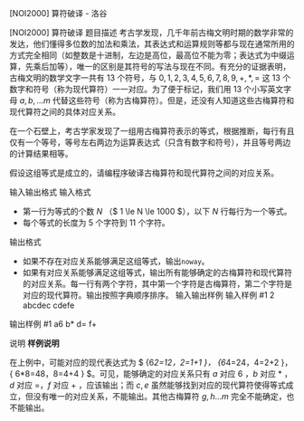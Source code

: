 



[NOI2000] 算符破译 - 洛谷














[NOI2000] 算符破译
题目描述
考古学发现，几千年前古梅文明时期的数学非常的发达，他们懂得多位数的加法和乘法，其表达式和运算规则等都与现在通常所用的方式完全相同（如整数是十进制，左边是高位，最高位不能为零；表达式为中缀运算，先乘后加等），唯一的区别是其符号的写法与现在不同。有充分的证据表明，古梅文明的数学文字一共有 $13$ 个符号，与 
 $0,1,2,3,4,5,6,7,8,9,+,*,=$ 这 $13$ 个数字和符号（称为现代算符）一一对应。为了便于标记，我们用 $13$ 个小写英文字母 $a,b,…m$ 代替这些符号（称为古梅算符）。但是，还没有人知道这些古梅算符和现代算符之间的具体对应关系。

在一个石壁上，考古学家发现了一组用古梅算符表示的等式，根据推断，每行有且仅有一个等号，等号左右两边为运算表达式（只含有数字和符号），并且等号两边的计算结果相等。

假设这组等式是成立的，请编程序破译古梅算符和现代算符之间的对应关系。

输入输出格式
输入格式

-	第一行为等式的个数 $N$ （$ 1 \le N \le 1000 $），以下 $N$ 行每行为一个等式。
-	每个等式的长度为 $5$ 个字符到 $11$ 个字符。

输出格式

-	如果不存在对应关系能够满足这组等式，输出`noway`。
-	如果有对应关系能够满足这组等式，输出所有能够确定的古梅算符和现代算符的对应关系。每一行有两个字符，其中第一个字符是古梅算符，第二个字符是对应的现代算符。输出按照字典顺序排序。
输入输出样例
输入样例 #1
2
abcdec
cdefe

输出样例 #1
a6
b*
d=
f+

说明
**样例说明**

在上例中，可能对应的现代表达式为 $ \{6*2=12，2=1+1 \}， \{6*4=24，4=2+2 \}，\{ 6*8=48，8=4+4 \} $。可见，能够确定的对应关系只有 $a$ 对应 $6$ ，$b$ 对应 $*$ ，$d$ 对应 $=$，$f$ 对应 $+$ ，应该输出；而 ${c,e}$ 虽然能够找到对应的现代算符使得等式成立，但没有唯一的对应关系，不能输出。其他古梅算符 ${g,h…m}$ 完全不能确定，也不能输出。







